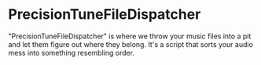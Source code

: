# PrecisionTuneFileDispatcher
"PrecisionTuneFileDispatcher" is where we throw your music files into a pit and let them figure out where they belong. It's a script that sorts your audio mess into something resembling order.
